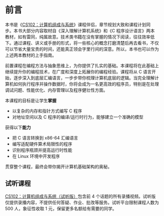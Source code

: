 # 前言

本书是《[CS102：计算机组成与系统](https://cs102.stickmind.com/)》课程伴侣，章节规划大致和课程计划同步。本书大部分内容取材自《深入理解计算机系统》和《C 程序设计语言》两本教材，如有雷同，纯属故意。技术类书籍在没有掌握的情况下阅读，往往效率低下。通过课程、讲义或手册的形式，将一些核心的概念打磨清楚后再去看书，不仅可以节省大量宝贵的时间，还能真正领会字里行间的深意。所以，本书也可以作为上述两本教材的上手指南。

前置课程在编程方法与抽象思维上，为你提供了扎实的基础。本课程将在此基础上继续提升你的编程技术，在广度和深度上拓展你的编程经验。课程将从 C 语言开始，逐步深入到底层汇编语言，一步步带你梳理计算机底层的逻辑。当完全理解计算机如何执行程序并操作数据时，你将会成为一名更高效的程序员，特别是在处理调试问题、性能优化、内存管理以及程序健壮性方面。

本课程的目标是让学生**掌握**

- 以复杂的内存和指针方式编写 C 程序
- 对地址空间以及 C 程序的编译/运行时行为，能够建立一个准确的模型

获得以下**能力**

- 把 C 语言转换到 x86-64 汇编语言
- 编写适配硬件算术局限性的程序
- 识别程序瓶颈并提高运行时性能
- 在 Linux 环境中开发程序

贯穿整个课程，最终会带你揭开计算机基础架构的奥秘。

## 试听课程

[CS102：计算机组成与系统（试听版）](https://www.cctalk.com/m/group/90917111)包含前 4 个话题的所有录播视频。试听版仅提供录播内容，不提供任何答疑、作业、批改等服务。试听平台限制课程人数为 500 人，象征性收取 1 元，保留更多名额给有需要的同学。